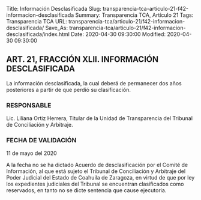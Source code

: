 Title: Información Desclasificada
Slug: transparencia-tca-articulo-21-f42-informacion-desclasificada
Summary: Transparencia TCA, Artículo 21
Tags: Transparencia TCA
URL: transparencia-tca/articulo-21/f42-informacion-desclasificada/
Save_As: transparencia-tca/articulo-21/f42-informacion-desclasificada/index.html
Date: 2020-04-30 09:30:00
Modified: 2020-04-30 09:30:00


## ART. 21, FRACCIÓN XLII. INFORMACIÓN DESCLASIFICADA

La información desclasificada, la cual deberá de permanecer dos años posteriores a partir de que perdió su clasificación.


### RESPONSABLE

Lic. Liliana Ortiz Herrera, Titular de la Unidad de Transparencia del Tribunal de Conciliación y Arbitraje.


### FECHA DE VALIDACIÓN

11 de mayo del 2020


A la fecha no se ha dictado Acuerdo de desclasificación por el Comité de Información, al que está sujeto el Tribunal de Conciliación y Arbitraje  del Poder Judicial del Estado de Coahuila de Zaragoza, en virtud de que por ley los expedientes judiciales del Tribunal se encuentran clasificados como reservados, en tanto no se dicte sentencia que cause ejecutoria.



